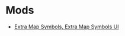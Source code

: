 # Mods

- [Extra Map Symbols, Extra Map Symbols UI][1]


[1]: https://steamcommunity.com/sharedfiles/filedetails/?id=2701170568]
